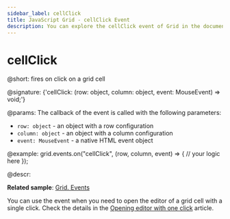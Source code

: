 ```yaml
---
sidebar_label: cellClick
title: JavaScript Grid - cellClick Event 
description: You can explore the cellClick event of Grid in the documentation of the DHTMLX JavaScript UI library. Browse developer guides and API reference, try out code examples and live demos, and download a free 30-day evaluation version of DHTMLX Suite.
---
```


# cellClick

@short: fires on click on a grid cell

@signature: {'cellClick: (row: object, column: object, event: MouseEvent) => void;'}

@params:
The callback of the event is called with the following parameters:
- `row: object` - an object with a row configuration
- `column: object` - an object with a column configuration
- `event: MouseEvent` - a native HTML event object

@example:
grid.events.on("cellClick", (row, column, event) => {
     // your logic here
});

@descr:

**Related sample**: [Grid. Events](https://snippet.dhtmlx.com/9zeyp4ds)

You can use the event when you need to open the editor of a grid cell with a single click. Check the details in the [Opening editor with one click](../../../grid/configuration/#opening-editor-with-one-click) article.